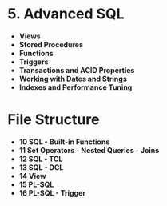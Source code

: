 # 5. **Advanced SQL**
   - **Views**
   - **Stored Procedures**
   - **Functions**
   - **Triggers**
   - **Transactions and ACID Properties**
   - **Working with Dates and Strings**
   - **Indexes and Performance Tuning**

# File Structure
- **10 SQL - Built-in Functions**
- **11 Set Operators - Nested Queries - Joins**
- **12 SQL - TCL**
- **13 SQL - DCL**
- **14 View**
- **15 PL-SQL**
- **16 PL-SQL - Trigger**
